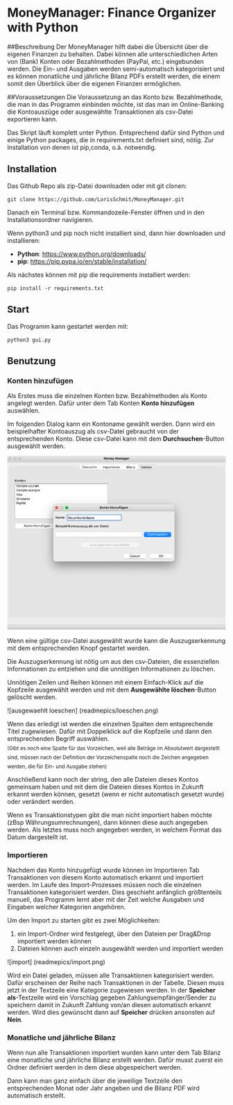 # MoneyManager: Finance Organizer with Python

##Beschreibung
Der MoneyManager hilft dabei die Übersicht über die eigenen Finanzen zu behalten. Dabei können alle unterschiedlichen Arten von (Bank) Konten oder Bezahlmethoden (PayPal, etc.) eingebunden werden. Die Ein- und Ausgaben werden semi-automatisch kategorisiert und es können monatliche und jährliche Bilanz PDFs erstellt werden, die einem somit den Überblick über die eigenen Finanzen ermöglichen.

##Voraussetzungen
Die Voraussetzung an das Konto bzw. Bezahlmethode, die man in das Programm einbinden möchte, ist das man im Online-Banking die Kontoauszüge oder ausgewählte Transaktionen als csv-Datei exportieren kann.

Das Skript läuft komplett unter Python. Entsprechend dafür sind Python und einige Python packages, die in requirements.txt definiert sind, nötig. Zur Installation von denen ist pip,conda, o.ä. notwendig.   


## Installation
Das Github Repo als zip-Datei downloaden oder mit git clonen:

```
git clone https://github.com/LorisSchmit/MoneyManager.git
```

Danach ein Terminal bzw. Kommandozeile-Fenster öffnen und in den Installationsordner navigieren.

Wenn python3 und pip noch nicht installiert sind, dann hier downloaden und installieren:  

* __Python__: https://www.python.org/downloads/  
* __pip__: https://pip.pypa.io/en/stable/installation/

Als nächstes können mit pip die requirements installiert werden:

```
pip install -r requirements.txt
```
## Start

Das Programm kann gestartet werden mit:
 
 ```
 python3 gui.py
 ```
## Benutzung

### Konten hinzufügen
Als Erstes muss die einzelnen Konten bzw. Bezahlmethoden als Konto angelegt werden. Dafür unter dem Tab Konten __Konto hinzufügen__ auswählen.

Im folgenden Dialog kann ein Kontoname gewählt werden. Dann wird ein beispielhafter Kontoauszug als csv-Datei gebraucht von der entsprechenden Konto. Diese csv-Datei kann mit dem __Durchsuchen__-Button ausgewählt werden.

![neues Konto](readmepics/neuesKonto.png)

Wenn eine gültige csv-Datei ausgewählt wurde kann die Auszugserkennung mit dem entsprechenden Knopf gestartet werden.

Die Auszugserkennung ist nötig um aus den csv-Dateien, die essenziellen Informationen zu entziehen und die unnötigen Informationen zu löschen.

Unnötigen Zeilen und Reihen können mit einem Einfach-Klick auf die Kopfzeile ausgewählt werden und mit dem __Ausgewählte löschen__-Button gelöscht werden.

![ausgewaehlt loeschen] (readmepics/loeschen.png)

Wenn das erledigt ist werden die einzelnen Spalten dem entsprechende Titel zugewiesen. Dafür mit Doppelklick auf die Kopfzeile und dann den entsprechenden Begriff auswählen.  
<sub> (Gibt es noch eine Spalte für das Vorzeichen, weil alle Beträge im Absolutwert dargestellt sind, müssen nach der Definition der Vorzeichenspalte noch die Zeichen angegeben werden, die für Ein- und Ausgabe stehen)</sub> 

Anschließend kann noch der string, den alle Dateien dieses Kontos gemeinsam haben und mit dem die Dateien dieses Kontos in Zukunft erkannt werden können, gesetzt (wenn er nicht automatisch gesetzt wurde) oder verändert werden.

Wenn es Transaktionstypen gibt die man nicht importiert haben möchte (zBsp Währungsumrechnungen), dann können diese auch angegeben werden. Als letztes muss noch angegeben werden, in welchem Format das Datum dargestellt ist.

### Importieren

Nachdem das Konto hinzugefügt wurde können im Importieren Tab Transaktionen von diesem Konto automatisch erkannt und importiert werden. Im Laufe des Import-Prozesses müssen noch die einzelnen Transaktionen kategorisiert werden. Dies geschieht anfänglich größtenteils manuell, das Programm lernt aber mit der Zeit welche Ausgaben und Eingaben welcher Kategorien angehören.

Um den Import zu starten gibt es zwei Möglichkeiten:   

1. ein Import-Ordner wird festgelegt, über den Dateien per Drag&Drop importiert werden können
2. Dateien können auch einzeln ausgewählt werden und importiert werden

![import] (readmepics/import.png)

Wird ein Datei geladen, müssen alle Transaktionen kategorisiert werden. Dafür erscheinen der Reihe nach Transaktionen in der Tabelle. Diesen muss jetzt in der Textzeile eine Kategorie zugewiesen werden. In der __Speicher als__-Textzeile wird ein Vorschlag gegeben Zahlungsempfänger/Sender zu speichern damit in Zukunft Zahlung von/an diesen automatisch erkannt werden. Wird dies gewünscht dann auf __Speicher__ drücken ansonsten auf __Nein__.

### Monatliche und jährliche Bilanz

Wenn nun alle Transaktionen importiert wurden kann unter dem Tab Bilanz eine monatliche und jährliche Bilanz erstellt werden. Dafür musst zuerst ein Ordner definiert werden in dem diese abgespeichert werden.

Dann kann man ganz einfach über die jeweilige Textzeile den entsprechenden Monat oder Jahr angeben und die Bilanz PDF wird automatisch erstellt.




